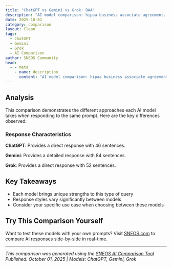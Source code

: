 ```yaml
---
title: "ChatGPT vs Gemini vs Grok: BAA"
description: "AI model comparison: hipaa business associate agreement..."
date: 2025-10-01
category: comparison
layout: Clean
tags:
  - ChatGPT
  - Gemini
  - Grok
  - AI Comparison
author: SNEOS Community
head:
  - - meta
    - name: description
      content: "AI model comparison: hipaa business associate agreement..."
---
```


<ChatComparison
  title="ChatGPT vs Gemini vs Grok: BAA"
  prompt="hipaa business associate agreement"
  :responses='{
    "ChatGPT": "A **HIPAA Business Associate Agreement (BAA)** is a legally binding document that outlines the responsibilities and requirements of a business associate when handling protected health information (PHI) on behalf of a covered entity, in compliance with the Health Insurance Portability and Accountability Act (HIPAA).\n\n### What is a Business Associate?\nA business associate is any person or entity that performs activities or services for a covered entity involving the use or disclosure of PHI. Examples include billing companies, IT providers, consultants, and third-party administrators.\n\n### Purpose of a Business Associate Agreement\nThe BAA ensures that the business associate will appropriately safeguard PHI in accordance with HIPAA regulations. It defines:\n- How PHI can be used and disclosed.\n- Requirements for safeguarding PHI.\n- Reporting obligations in case of a breach.\n- Termination procedures.\n\n### Key Elements of a HIPAA Business Associate Agreement\nA compliant BAA typically includes:\n1. **Permitted Uses and Disclosures**: Specifies what PHI the business associate may use or disclose.\n2. **Safeguards**: Requires the business associate to implement appropriate administrative, physical, and technical safeguards.\n3. **Reporting**: Obliges the business associate to report any unauthorized uses or disclosures or breaches of PHI.\n4. **Subcontractors**: Business associates must ensure that their subcontractors also agree to protect PHI.\n5. **Access to PHI**: Provides the covered entity\u2019s patients the right to access and amend their PHI if the business associate maintains such information.\n6. **Return or Destruction of PHI**: Specifies how PHI must be returned or destroyed at the termination of the agreement.\n7. **Audits and Compliance**: Allows the covered entity to audit or monitor the business associate\u2019s compliance.\n8. **Indemnification**: Sometimes includes indemnification clauses protecting the covered entity.\n\n### Sample Template Outline\n\u0060\u0060\u0060plaintext\nBUSINESS ASSOCIATE AGREEMENT\n\nThis Business Associate Agreement (\u0022Agreement\u0022) is entered into by and between [Covered Entity Name] (\u0022Covered Entity\u0022) and [Business Associate Name] (\u0022Business Associate\u0022) as of [Effective Date].\n\n1. Definitions\n2. Obligations and Activities of Business Associate\n3. Permitted Uses and Disclosures of PHI\n4. Safeguards to Protect PHI\n5. Reporting of Unauthorized Disclosures or Breaches\n6. Subcontractors and Agents\n7. Access to PHI\n8. Amendment and Accounting of Disclosures\n9. Return or Destruction of PHI\n10. Term and Termination\n11. Miscellaneous Provisions\n12. Signatures\n\nSigned:\n\n[Covered Entity Authorized Signatory]            [Business Associate Authorized Signatory]\nDate: ____________                              Date: ____________\n\u0060\u0060\u0060\n\n### When is a BAA Required?\nHIPAA requires covered entities to have a BAA in place before sharing PHI with business associates.\n\n### Resources\n- U.S. Department of Health \u0026 Human Services (HHS) \u2013 [HIPAA Business Associate Agreements](https://www.hhs.gov/hipaa/for-professionals/covered-entities/sample-business-associate-agreement-provisions/index.html)\n- Sample BAA templates from legal websites or compliance organizations\n\nIf you need a specific BAA template or assistance drafting one tailored to your needs, please let me know!",
    "Gemini": "Okay, I can help you understand HIPAA Business Associate Agreements (BAAs).  Here\u0027s a breakdown of what they are, why they\u0027re important, key components, and some considerations:\n\n**What is a HIPAA Business Associate Agreement (BAA)?**\n\nA Business Associate Agreement (BAA) is a contract required under the Health Insurance Portability and Accountability Act (HIPAA) between a covered entity (like a doctor\u0027s office, hospital, or health plan) and a business associate.  It outlines the business associate\u0027s responsibilities to protect Protected Health Information (PHI) in accordance with HIPAA regulations.\n\n**Key Players:**\n\n*   **Covered Entity (CE):** The organization that directly provides healthcare services, health plans, or healthcare clearinghouses. They are directly regulated by HIPAA. Examples include:\n    *   Doctors\u0027 offices\n    *   Hospitals\n    *   Health insurance companies\n    *   Pharmacies\n\n*   **Business Associate (BA):** An individual or entity that performs certain functions or activities on behalf of, or provides certain services to, a covered entity that involve the use or disclosure of PHI.  They are *indirectly* regulated by HIPAA through the BAA. Examples include:\n    *   Billing companies\n    *   IT vendors that access PHI\n    *   Cloud storage providers that store PHI\n    *   Lawyers providing legal services that involve PHI\n    *   An answering service that handles patient information\n\n**Why is a BAA Necessary?**\n\n*   **HIPAA Compliance:** HIPAA requires covered entities to have BAAs with their business associates. Without a BAA, the covered entity is in violation of HIPAA.\n*   **Protection of PHI:** The BAA ensures that business associates understand their obligations to protect the privacy and security of PHI.\n*   **Liability:** The BAA clarifies the responsibilities and liabilities of both the covered entity and the business associate in the event of a data breach or HIPAA violation.\n*   **Legal Requirement:** It\u0027s the law.  HIPAA mandates a written contract outlining these protections.\n\n**Key Components of a HIPAA Business Associate Agreement:**\n\nA BAA must contain specific provisions to be compliant with HIPAA. Here\u0027s a breakdown of common and essential elements:\n\n1.  **Definition of PHI:**  Clearly defines what constitutes Protected Health Information (PHI) under the agreement. This includes individually identifiable health information that is transmitted or maintained in any form or medium.\n\n2.  **Permitted and Required Uses and Disclosures:** Specifies how the business associate is allowed to use and disclose PHI.  This section should be very specific and aligned with the services the BA provides.  For example:\n    *   The BA can only use PHI to perform the services outlined in the agreement with the CE.\n    *   The BA can only disclose PHI as required by law or as specifically authorized by the CE.\n\n3.  **Obligations of the Business Associate:** This is a crucial section that details the BA\u0027s responsibilities regarding PHI. Key obligations include:\n    *   **Comply with the HIPAA Privacy Rule:** The BA must comply with the HIPAA Privacy Rule requirements regarding the use and disclosure of PHI.\n    *   **Comply with the HIPAA Security Rule:** The BA must implement administrative, physical, and technical safeguards to protect the confidentiality, integrity, and availability of electronic PHI (ePHI).  This includes conducting risk assessments, implementing security policies and procedures, and providing security awareness training to employees.\n    *   **Report Security Incidents and Breaches:** The BA must report any security incident, including breaches of unsecured PHI, to the covered entity without unreasonable delay (and within a timeframe specified in the BAA, often within a few days).  This is a critical obligation.\n    *   **Mitigation of Harm:** The BA must take steps to mitigate any harm resulting from a security incident or breach.\n    *   **Subcontractor Agreements:** If the BA uses subcontractors that will have access to PHI, the BA must have a written agreement with those subcontractors that contains the same terms and conditions as the BAA with the covered entity.  This creates a \u0022chain of trust.\u0022\n    *   **Access to PHI:** The BA must provide access to PHI to the individual (the patient) as required by the HIPAA Privacy Rule, if requested by the covered entity.\n    *   **Amendment of PHI:** The BA must amend PHI as required by the HIPAA Privacy Rule, if requested by the covered entity.\n    *   **Accounting of Disclosures:** The BA must provide an accounting of disclosures of PHI as required by the HIPAA Privacy Rule, if requested by the covered entity.\n    *   **Return or Destruction of PHI:** At the termination of the agreement, the BA must return or destroy all PHI in its possession, or retain the PHI and continue to protect it as required by the BAA.  The BAA should specify the method of destruction.\n\n4.  **Obligations of the Covered Entity:**  While primarily focused on the BA\u0027s responsibilities, the BAA may also outline certain obligations of the covered entity, such as:\n    *   Notifying the BA of any limitations on the use or disclosure of PHI.\n    *   Providing the BA with the information necessary to perform its functions under the agreement.\n    *   Notifying the BA of any changes in HIPAA regulations that may affect the BA\u0027s obligations.\n\n5.  **Term and Termination:**\n    *   **Term:** Specifies the effective date and duration of the agreement.\n    *   **Termination:** Outlines the conditions under which the agreement can be terminated by either party.  Common reasons for termination include:\n        *   Breach of the BAA by either party.\n        *   Violation of HIPAA regulations by the BA.\n        *   Change in business circumstances.\n    *   **Effect of Termination:** Specifies what happens to PHI upon termination of the agreement (e.g., return or destruction).\n\n6.  **Indemnification:**  A clause that addresses which party is responsible for costs related to breaches or violations. This is often a heavily negotiated part of the agreement.\n\n7.  **Compliance with Laws:** A statement that the BA will comply with all applicable federal and state laws and regulations, including HIPAA.\n\n8.  **Audit Rights:**  A clause that may grant the covered entity the right to audit the BA\u0027s compliance with the BAA.\n\n9.  **HIPAA Regulatory References:**  Often includes specific citations to the HIPAA Privacy, Security, and Breach Notification Rules.\n\n**Important Considerations:**\n\n*   **Customization:**  BAAs should be tailored to the specific relationship between the covered entity and the business associate. A generic, one-size-fits-all BAA may not be sufficient.\n*   **Due Diligence:** Covered entities should conduct due diligence on potential business associates to ensure that they have the necessary expertise and resources to protect PHI.\n*   **Regular Review:** BAAs should be reviewed and updated regularly to reflect changes in HIPAA regulations, business practices, or the relationship between the parties.\n*   **Breach Notification Procedures:**  The BAA should clearly outline the procedures for reporting breaches of unsecured PHI, including the timeframe for reporting and the information that must be included in the report.  This is critical for compliance with the HIPAA Breach Notification Rule.\n*   **Subcontractors:**  If the business associate uses subcontractors that will have access to PHI, the BAA should require the business associate to have a written agreement with those subcontractors that contains the same terms and conditions as the BAA with the covered entity.\n*   **State Laws:** Remember that state laws may have additional requirements regarding the privacy and security of health information. The BAA should comply with all applicable state laws.\n*   **Enforcement:** Both covered entities and business associates can be held liable for violations of HIPAA. The Office for Civil Rights (OCR) within the Department of Health and Human Services (HHS) is responsible for enforcing HIPAA.\n*   **Beyond the Template:**  While templates are useful starting points, it\u0027s crucial to have legal counsel review and customize the BAA to fit the specific circumstances of your organization and relationship.\n\n**Where to Find BAA Templates:**\n\n*   **U.S. Department of Health and Human Services (HHS):** The HHS website provides guidance on HIPAA and may offer sample BAA language, but it doesn\u0027t provide a specific template.\n*   **Legal Counsel:** The best option is to have an attorney specializing in HIPAA compliance draft or review your BAA.\n*   **Professional Associations:** Some healthcare professional associations may offer BAA templates as a member benefit.\n*   **Online Legal Document Services:** Be very cautious when using these.  Ensure the template is up-to-date and reviewed by legal counsel.\n\n**In summary, a HIPAA Business Associate Agreement is a legally binding contract that is essential for protecting PHI and ensuring compliance with HIPAA regulations. It\u0027s important to understand the key components of a BAA and to tailor the agreement to the specific circumstances of your organization.**\n\n**Disclaimer:** I am an AI chatbot and cannot provide legal advice.  Consult with a qualified attorney specializing in HIPAA compliance for advice tailored to your specific situation.\n",
    "Grok": "A **HIPAA Business Associate Agreement (BAA)** is a legal document required under the Health Insurance Portability and Accountability Act (HIPAA) in the United States. It establishes a relationship between a covered entity (such as a healthcare provider, health plan, or healthcare clearinghouse) and a business associate (a third-party vendor or contractor who handles protected health information, or PHI, on behalf of the covered entity). The agreement ensures that the business associate will safeguard PHI in accordance with HIPAA regulations.\n\n### Key Components of a HIPAA Business Associate Agreement\nA BAA must include specific provisions to comply with HIPAA rules, including the Privacy Rule and the Security Rule. These typically include:\n\n1. **Definition of Terms**: Clarifies what constitutes PHI and the roles of the covered entity and business associate.\n2. **Permitted Uses and Disclosures**: Specifies how the business associate may use or disclose PHI, typically limiting it to purposes related to the services provided to the covered entity or as required by law.\n3. **Safeguards for PHI**: Requires the business associate to implement administrative, physical, and technical safeguards to protect PHI from unauthorized access, use, or disclosure.\n4. **Reporting of Breaches**: Obligates the business associate to notify the covered entity of any security incidents or breaches of PHI without unreasonable delay.\n5. **Subcontractors**: Ensures that any subcontractors or agents of the business associate who access PHI also agree to the same restrictions and safeguards (often through a subcontractor BAA).\n6. **Access to PHI**: Allows the covered entity, individuals, or the Department of Health and Human Services (HHS) to access PHI as needed for audits, investigations, or compliance purposes.\n7. **Termination Provisions**: Outlines the conditions under which the agreement can be terminated and what must happen to PHI upon termination (e.g., return or destruction of data).\n8. **Compliance with HIPAA**: Requires the business associate to comply with applicable HIPAA regulations, including the Privacy Rule, Security Rule, and Breach Notification Rule.\n9. **Liability and Indemnification**: May include clauses addressing liability for breaches or non-compliance, though specifics vary by agreement.\n\n### Who Needs a BAA?\n- **Covered Entities**: These are organizations directly subject to HIPAA, such as hospitals, doctors, pharmacies, health insurance companies, and others that handle PHI.\n- **Business Associates**: These are third parties that perform functions or services for a covered entity involving access to PHI. Examples include billing companies, IT service providers, cloud storage providers, transcription services, and legal or accounting firms.\n\n### When is a BAA Required?\nA BAA is required whenever a business associate will create, receive, maintain, or transmit PHI on behalf of a covered entity. Without a BAA, sharing PHI with a third party could result in a HIPAA violation, leading to penalties for both parties.\n\n### Why is a BAA Important?\n- **Legal Compliance**: It ensures compliance with HIPAA regulations, protecting both parties from fines and penalties.\n- **Data Security**: It mandates safeguards to protect sensitive health information.\n- **Risk Management**: It clarifies responsibilities and reduces the risk of misunderstandings regarding PHI handling.\n- **Patient Trust**: It helps maintain trust by ensuring that patient data is handled responsibly.\n\n### Penalties for Non-Compliance\nFailure to have a BAA in place or violating its terms can result in significant penalties under HIPAA, ranging from $100 to $50,000 per violation, with a maximum annual penalty of $1.5 million for repeated violations of the same provision. Penalties can also include reputational damage and potential lawsuits.\n\n### How to Create a BAA\n1. **Use a Template**: The Department of Health and Human Services (HHS) provides sample BAA language on its website, though it\u2019s not a one-size-fits-all solution.\n2. **Customize for Specific Needs**: Tailor the agreement to the specific relationship and services provided, ensuring it addresses all required HIPAA elements.\n3. **Legal Review**: Have the agreement reviewed by a lawyer familiar with HIPAA to ensure compliance.\n4. **Sign and Store**: Both parties must sign the BAA, and copies should be securely stored for at least six years (per HIPAA record retention rules).\n\n### Additional Notes\n- A BAA is not the same as a nondisclosure agreement (NDA). While an NDA addresses confidentiality broadly, a BAA is specific to HIPAA compliance and PHI.\n- Cloud service providers (CSPs) like Amazon Web Services (AWS), Microsoft Azure, and Google Cloud often provide pre-drafted BAAs for HIPAA compliance, as they are considered business associates if they store PHI.\n\nIf you\u2019re drafting or signing a BAA, ensure it aligns with the latest HIPAA requirements and consult with legal counsel if needed. Let me know if you\u2019d like help with a specific section or a sample template!"
  }'
  published-date="19:13"
/>

## Analysis

This comparison demonstrates the different approaches each AI model takes when responding to the same prompt. Here are the key differences observed:

### Response Characteristics

**ChatGPT**: Provides a direct response with 46 sentences. 

**Gemini**: Provides a detailed response with 84 sentences. 

**Grok**: Provides a direct response with 52 sentences. 

## Key Takeaways

- Each model brings unique strengths to this type of query
- Response styles vary significantly between models
- Consider your specific use case when choosing between these models

## Try This Comparison Yourself

Want to test these models with your own prompts? Visit [SNEOS.com](https://sneos.com) to compare AI responses side-by-side in real-time.

---

*This comparison was generated using the [SNEOS AI Comparison Tool](https://sneos.com)*
*Published: October 01, 2025 | Models: ChatGPT, Gemini, Grok*

